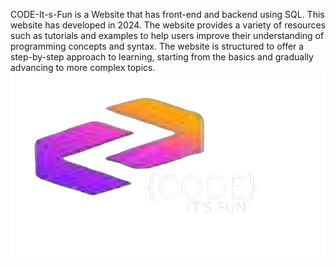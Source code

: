 CODE-It-s-Fun is a Website that has front-end and backend using SQL. This website has developed in 2024. The website provides a variety of resources such as tutorials and examples to help users improve their understanding of programming concepts and syntax. The website is structured to offer a step-by-step approach to learning, starting from the basics and gradually advancing to more complex topics.
![Project Logo](logo2.png)
